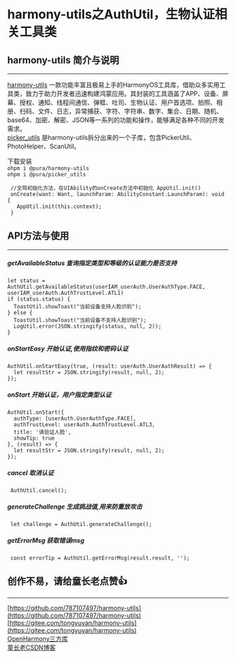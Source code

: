 # harmony-utils之AuthUtil，生物认证相关工具类

## harmony-utils 简介与说明

------
[harmony-utils](https://ohpm.openharmony.cn/#/cn/detail/@pura%2Fharmony-utils) 一款功能丰富且极易上手的HarmonyOS工具库，借助众多实用工具类，致力于助力开发者迅速构建鸿蒙应用。其封装的工具涵盖了APP、设备、屏幕、授权、通知、线程间通信、弹框、吐司、生物认证、用户首选项、拍照、相册、扫码、文件、日志，异常捕获、字符、字符串、数字、集合、日期、随机、base64、加密、解密、JSON等一系列的功能和操作，能够满足各种不同的开发需求。    
[picker_utils](https://ohpm.openharmony.cn/#/cn/detail/@pura%2Fpicker_utils) 是harmony-utils拆分出来的一个子库，包含PickerUtil、PhotoHelper、ScanUtil。

下载安装  
`ohpm i @pura/harmony-utils`  
`ohpm i @pura/picker_utils`

 ```
  //全局初始化方法，在UIAbility的onCreate方法中初始化 AppUtil.init()
  onCreate(want: Want, launchParam: AbilityConstant.LaunchParam): void {
    AppUtil.init(this.context);
  }
 ```

## API方法与使用

------

##### getAvailableStatus  查询指定类型和等级的认证能力是否支持

```
let status = AuthUtil.getAvailableStatus(userIAM_userAuth.UserAuthType.FACE, userIAM_userAuth.AuthTrustLevel.ATL1)
if (status.status) {
  ToastUtil.showToast("当前设备支持人脸识别");
} else {
  ToastUtil.showToast("当前设备不支持人脸识别");
  LogUtil.error(JSON.stringify(status, null, 2));
}
```

##### onStartEasy  开始认证,使用指纹和密码认证

```
AuthUtil.onStartEasy(true, (result: userAuth.UserAuthResult) => {
  let resultStr = JSON.stringify(result, null, 2);
});
```

##### onStart  开始认证，用户指定类型认证

```
AuthUtil.onStart({
  authType: [userAuth.UserAuthType.FACE],
  authTrustLevel: userAuth.AuthTrustLevel.ATL3,
  title: '请验证人脸',
  showTip: true
}, (result) => {
  let resultStr = JSON.stringify(result, null, 2);
});
```

##### cancel  取消认证

```
 AuthUtil.cancel();
```

##### generateChallenge 生成挑战值,用来防重放攻击

```
 let challenge = AuthUtil.generateChallenge();
```

##### getErrorMsg 获取错误msg

```
 const errorTip = AuthUtil.getErrorMsg(result.result, '');
```

## 创作不易，请给童长老点赞👍

------
[https://github.com/787107497/harmony-utils](https://github.com/787107497/harmony-utils)   
[https://gitee.com/tongyuyan/harmony-utils](https://gitee.com/tongyuyan/harmony-utils)   
[OpenHarmony三方库](https://ohpm.openharmony.cn/#/cn/detail/@pura%2Fharmony-utils)   
[童长老CSDN博客](https://blog.csdn.net/qq_32922545)   
   



